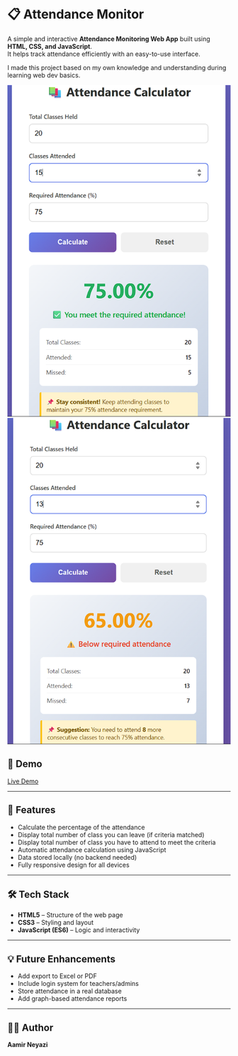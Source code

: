 # 📋 Attendance Monitor

A simple and interactive **Attendance Monitoring Web App** built using **HTML, CSS, and JavaScript**.  
It helps track attendance efficiently with an easy-to-use interface.

I made this project based on my own knowledge and understanding during learning web dev basics.

![Criteria Matched](screenshot1.png)
![Criteria doesn't matched](screenshot2.png)

## 🚀 Demo

[Live Demo](https://attendance-monitor.netlify.app/)

---

## 🚀 Features

-  Calculate the percentage of the attendance  
-  Display total number of class you can leave (if criteria matched)
-  Display total number of class you have to attend to meet the criteria
-  Automatic attendance calculation using JavaScript  
-  Data stored locally (no backend needed)  
-  Fully responsive design for all devices  

---

## 🛠️ Tech Stack

- **HTML5** – Structure of the web page  
- **CSS3** – Styling and layout  
- **JavaScript (ES6)** – Logic and interactivity  

---

## 💡 Future Enhancements
- Add export to Excel or PDF
- Include login system for teachers/admins
- Store attendance in a real database
- Add graph-based attendance reports

---
## 🧑‍💻 Author

**Aamir Neyazi**








